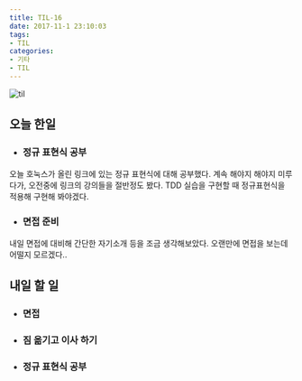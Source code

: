 ```yaml
---
title: TIL-16
date: 2017-11-1 23:10:03
tags:
- TIL
categories:
- 기타
- TIL
---
```


![til](/images/til/til.jpg)

## 오늘 한일

- ### 정규 표현식 공부

오늘 호눅스가 올린 링크에 있는 정규 표현식에 대해 공부했다. 계속 해야지 해야지 미루다가, 오전중에 링크의 강의들을 절반정도 봤다.  TDD 실습을 구현할 때 정규표현식을 적용해 구현해 봐야겠다.

- ### 면접 준비

내일 면접에 대비해 간단한 자기소개 등을 조금 생각해보았다. 오랜만에 면접을 보는데 어떨지 모르겠다..



## 내일 할 일

- ### 면접

- ### 짐 옮기고 이사 하기

- ### 정규 표현식 공부

  ​